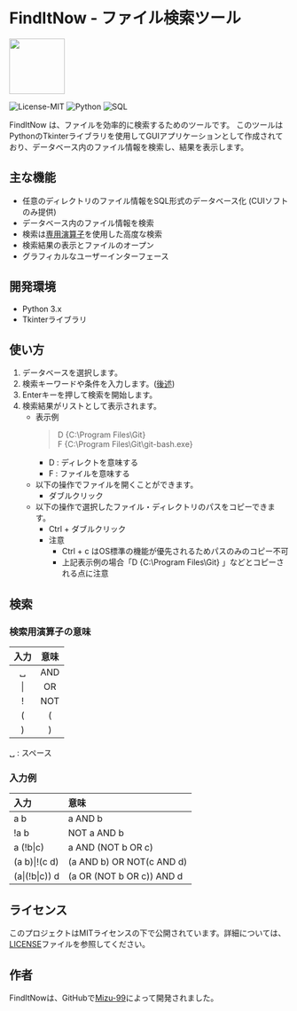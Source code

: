 #  FindItNow - ファイル検索ツール 

<img src=icon.ico width=100>

![License-MIT](https://img.shields.io/badge/license-MIT-blue.svg?style=flat)
![Python](https://custom-icon-badges.herokuapp.com/badge/Python-3572A5.svg?logo=Python&logoColor=white)
![SQL](https://custom-icon-badges.herokuapp.com/badge/SQL-e38c00.svg?logo=SQL&logoColor=white)

FindItNow は、ファイルを効率的に検索するためのツールです。
このツールはPythonのTkinterライブラリを使用してGUIアプリケーションとして作成されており、データベース内のファイル情報を検索し、結果を表示します。

## 主な機能
- 任意のディレクトリのファイル情報をSQL形式のデータベース化 (CUIソフトのみ提供)
- データベース内のファイル情報を検索
- 検索は[専用演算子](#検索)を使用した高度な検索
- 検索結果の表示とファイルのオープン
- グラフィカルなユーザーインターフェース

## 開発環境
- Python 3.x
- Tkinterライブラリ

## 使い方
1. データベースを選択します。
2. 検索キーワードや条件を入力します。([後述](#検索))
3. Enterキーを押して検索を開始します。
4. 検索結果がリストとして表示されます。
    - 表示例
        > D {C:\Program Files\Git}  
        > F {C:\Program Files\Git\git-bash.exe}
        - D : ディレクトを意味する
        - F : ファイルを意味する
    - 以下の操作でファイルを開くことができます。
        - ダブルクリック
    - 以下の操作で選択したファイル・ディレクトリのパスをコピーできます。
        - Ctrl + ダブルクリック
        - 注意
            - Ctrl + c はOS標準の機能が優先されるためパスのみのコピー不可
            - 上記表示例の場合「D {C:\Program Files\Git} 」などとコピーされる点に注意

## 検索
### 検索用演算子の意味

| 入力 | 意味 |
| :--: | :--: |
| ␣    | AND  |
| \|   | OR   |
| !    | NOT  |
| (    | (    |
| )    | )    |

␣ : スペース

### 入力例

| 入力           | 意味                      |
| :-             | :-                        |
| a b            | a AND b                   |
| !a b           | NOT a AND b               |
| a (!b\|c)      | a AND (NOT b OR c)        |
| (a b)\|!(c d)  | (a AND b) OR NOT(c AND d) |
| (a\|(!b\|c)) d | (a OR (NOT b OR c)) AND d |

## ライセンス
このプロジェクトはMITライセンスの下で公開されています。詳細については、[LICENSE][LICENSE]ファイルを参照してください。

[LICENSE]: https://github.com/mizu-99/FindItNow/blob/master/LICENSE


## 作者
FindItNowは、GitHubで[Mizu-99][Mizu-99]によって開発されました。

[Mizu-99]: https://github.com/mizu-99
